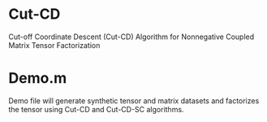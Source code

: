 # Cut-CD
Cut-off Coordinate Descent (Cut-CD) Algorithm for Nonnegative Coupled Matrix Tensor Factorization

# Demo.m
Demo file will generate synthetic tensor and matrix datasets and factorizes the tensor using Cut-CD and Cut-CD-SC algorithms.

